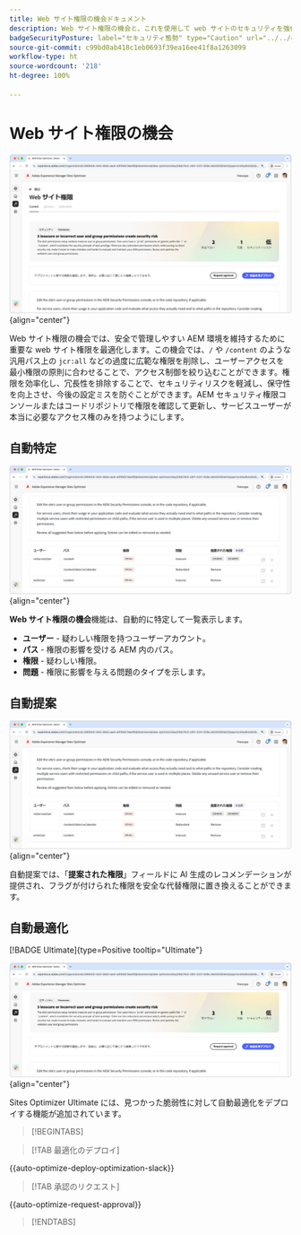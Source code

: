 ```yaml
---
title: Web サイト権限の機会ドキュメント
description: Web サイト権限の機会と、これを使用して web サイトのセキュリティを強化する方法について説明します。
badgeSecurityPosture: label="セキュリティ態勢" type="Caution" url="../../opportunity-types/security-posture.md" tooltip="セキュリティ態勢"
source-git-commit: c99bd0ab418c1eb0693f39ea16ee41f8a1263099
workflow-type: ht
source-wordcount: '218'
ht-degree: 100%

---
```



# Web サイト権限の機会

![Web サイト権限の機会](./assets/website-permissions/hero.png){align="center"}

Web サイト権限の機会では、安全で管理しやすい AEM 環境を維持するために重要な web サイト権限を最適化します。この機会では、`/` や `/content` のような汎用パス上の `jcr:all` などの過度に広範な権限を削除し、ユーザーアクセスを最小権限の原則に合わせることで、アクセス制御を絞り込むことができます。権限を効率化し、冗長性を排除することで、セキュリティリスクを軽減し、保守性を向上させ、今後の設定ミスを防ぐことができます。AEM セキュリティ権限コンソールまたはコードリポジトリで権限を確認して更新し、サービスユーザーが本当に必要なアクセス権のみを持つようにします。

## 自動特定

![Web サイト権限の自動特定](./assets/website-permissions/auto-identify.png){align="center"}

**Web サイト権限の機会**&#x200B;機能は、自動的に特定して一覧表示します。

* **ユーザー** - 疑わしい権限を持つユーザーアカウント。
* **パス** - 権限の影響を受ける AEM 内のパス。
* **権限** - 疑わしい権限。
* **問題** - 権限に影響を与える問題のタイプを示します。

## 自動提案

![Web サイトの脆弱性の自動提案](./assets/website-permissions/auto-suggest.png){align="center"}

自動提案では、「**提案された権限**」フィールドに AI 生成のレコメンデーションが提供され、フラグが付けられた権限を安全な代替権限に置き換えることができます。

## 自動最適化

[!BADGE Ultimate]{type=Positive tooltip="Ultimate"}

![Web サイト権限の自動最適化](./assets/website-permissions/auto-optimize.png){align="center"}

Sites Optimizer Ultimate には、見つかった脆弱性に対して自動最適化をデプロイする機能が追加されています。

>[!BEGINTABS]

>[!TAB 最適化のデプロイ]

{{auto-optimize-deploy-optimization-slack}}

>[!TAB 承認のリクエスト]

{{auto-optimize-request-approval}}

>[!ENDTABS]
